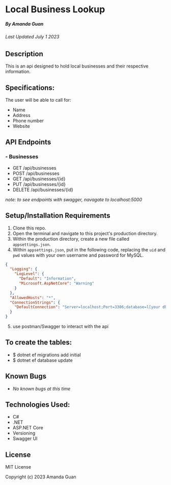 # Local Business Lookup
##### By Amanda Guan
###### Last Updated July 1 2023

## Description

This is an api designed to hold local businesses and their respective information. 

## Specifications:

The user will be able to call for:

  - Name 
  - Address 
  - Phone number 
  - Website

## API Endpoints
### - Businesses
- GET /api/businesses
- POST /api/businesses
- GET /api/businesses/{id}
- PUT /api/businesses/{id}
- DELETE /api/businesses/{id}

_note: to see endpoints with swagger, navagate to localhost:5000_

## Setup/Installation Requirements

1. Clone this repo.
2. Open the terminal and navigate to this project's production directory.
3. Within the production directory, create a new file called `appsettings.json`.
4. Within `appsettings.json`, put in the following code, replacing the `uid` and `pwd` values with your own username and password for MySQL.

```json
{
  "Logging": {
    "LogLevel": {
      "Default": "Information",
      "Microsoft.AspNetCore": "Warning"
    }
  },
  "AllowedHosts": "*",
  "ConnectionStrings": {
    "DefaultConnection": "Server=localhost;Port=3306;database=l[your db];uid=[your username];pwd=[your password];"
  }
}
```

5. use postman/Swagger to interact with the api

## To create the tables: 

  - $ dotnet ef migrations add initial
  - $ dotnet ef database update


## Known Bugs

* _No known bugs at this time_

## Technologies Used:

* C#
* .NET
* ASP.NET Core
* Versioning
* Swagger UI

## License
MIT License

Copyright (c) 2023 Amanda Guan